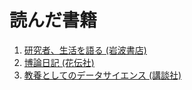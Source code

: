 # 読んだ書籍

1. [研究者、生活を語る (岩波書店)](./research_life.html)
2. [博論日記 (花伝社)](./carnets_de_these.html)
3. [教養としてのデータサイエンス (講談社)](./ds_as_la.html)